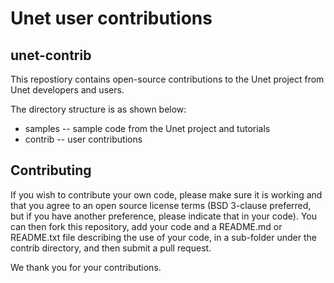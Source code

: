 # Unet user contributions

## unet-contrib

This repostiory contains open-source contributions to the Unet project from
Unet developers and users.

The directory structure is as shown below:

   * samples -- sample code from the Unet project and tutorials
   * contrib -- user contributions

## Contributing

If you wish to contribute your own code, please make sure it is working and that you
agree to an open source license terms (BSD 3-clause preferred, but if you have another
preference, please indicate that in your code). You can then fork this repository,
add your code and a README.md or README.txt file describing the use of your code, in a
sub-folder under the contrib directory, and then submit a pull request.

We thank you for your contributions.
